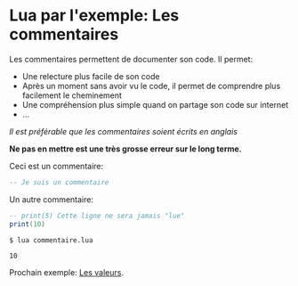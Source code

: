 # Lua par l'exemple: Les commentaires

Les commentaires permettent de documenter son code. Il permet:
* Une relecture plus facile de son code
* Après un moment sans avoir vu le code, il permet de comprendre plus facilement le cheminement
* Une compréhension plus simple quand on partage son code sur internet
* …

*Il est préférable que les commentaires soient écrits en anglais*

**Ne pas en mettre est une très grosse erreur sur le long terme.**

Ceci est un commentaire:
```lua
-- Je suis un commentaire
```

Un autre commentaire:
```lua
-- print(5) Cette ligne ne sera jamais "lue"
print(10)
```

```shell
$ lua commentaire.lua

10
```

Prochain exemple: [Les valeurs](valeurs.md).